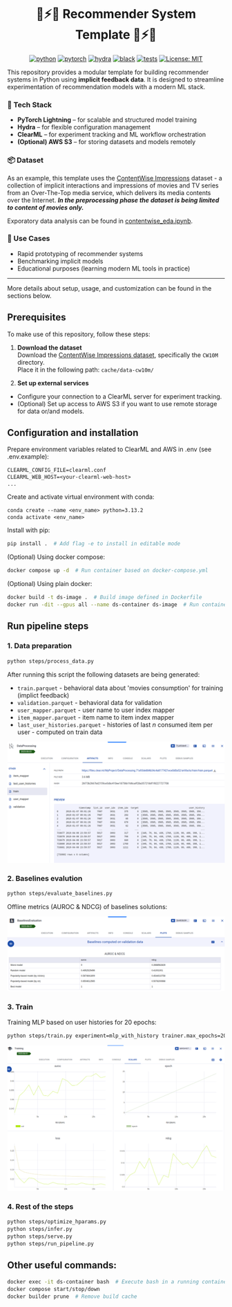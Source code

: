 <div align="center">

# 🚀⚡🔥 Recommender System Template 🚀⚡🔥

[![python](https://img.shields.io/badge/-Python_3.13.2-blue?logo=python&logoColor=white)](https://github.com/pre-commit/pre-commit)
[![pytorch](https://img.shields.io/badge/PyTorch-ee4c2c?logo=pytorch&logoColor=white)](https://pytorch.org)
[![hydra](https://img.shields.io/badge/Config-Hydra-89b8cd)](https://hydra.cc)
[![black](https://img.shields.io/badge/Code%20Style-Black-black.svg?labelColor=gray)](https://black.readthedocs.io)
[![tests](https://github.com/krystianfranus/data-science-template/actions/workflows/workflow.yaml/badge.svg)](https://github.com/krystianfranus/data-science-template/actions/workflows/workflow.yaml)
[![License: MIT](https://img.shields.io/badge/License-MIT-yellow.svg)](https://opensource.org/licenses/MIT)

</div>

This repository provides a modular template for building recommender systems in Python using **implicit feedback data**. It is designed to streamline experimentation of recommendation models with a modern ML stack.

### 🔧 Tech Stack
- **PyTorch Lightning** – for scalable and structured model training
- **Hydra** – for flexible configuration management
- **ClearML** – for experiment tracking and ML workflow orchestration
- **(Optional) AWS S3** – for storing datasets and models remotely

### 📦 Dataset

As an example, this template uses the [ContentWise Impressions](https://github.com/ContentWise/contentwise-impressions) dataset - a collection of implicit interactions and impressions of movies and TV series from an Over-The-Top media service, which delivers its media contents over the Internet. ***In the preprocessing phase the dataset is being limited to content of movies only.***

Exporatory data analysis can be found in [contentwise_eda.ipynb](notebooks/contentwise_eda.ipynb).

### 🚀 Use Cases

- Rapid prototyping of recommender systems
- Benchmarking implicit models
- Educational purposes (learning modern ML tools in practice)

---

More details about setup, usage, and customization can be found in the sections below.


## Prerequisites

To make use of this repository, follow these steps:

1. **Download the dataset**  
   Download the [ContentWise Impressions dataset](https://github.com/ContentWise/contentwise-impressions), specifically the `CW10M` directory.  
   Place it in the following path: `cache/data-cw10m/`

2. **Set up external services**  
- Configure your connection to a ClearML server for experiment tracking.
- (Optional) Set up access to AWS S3 if you want to use remote storage for data or/and models.


## Configuration and installation

Prepare environment variables related to ClearML and AWS in .env (see .env.example):
```
CLEARML_CONFIG_FILE=clearml.conf
CLEARML_WEB_HOST=<your-clearml-web-host>
...
```

Create and activate virtual environment with conda:
```
conda create --name <env_name> python=3.13.2
conda activate <env_name>
```

Install with pip:
```bash
pip install .  # Add flag -e to install in editable mode
```

(Optional) Using docker compose:
```bash
docker compose up -d  # Run container based on docker-compose.yml
```

(Optional) Using plain docker:
```bash
docker build -t ds-image .  # Build image defined in Dockerfile 
docker run -dit --gpus all --name ds-container ds-image  # Run container based on that image
```

## Run pipeline steps

### 1. Data preparation

```bash
python steps/process_data.py
```

After running this script the following datasets are being generated:
- `train.parquet` - behavioral data about 'movies consumption' for training (implict feedback)
- `validation.parquet` - behavioral data for validation
- `user_mapper.parquet` - user name to user index mapper
- `item_mapper.parquet` - item name to item index mapper
- `last_user_histories.parquet` - histories of last *n* consumed item per user - computed on train data

![alt text](static/process_data.png)

### 2. Baselines evalution

```bash
python steps/evaluate_baselines.py
```

Offline metrics (AUROC & NDCG) of baselines solutions:

![alt text](static/evaluate_baselines.png)

### 3. Train

Training MLP based on user histories for 20 epochs:

```bash
python steps/train.py experiment=mlp_with_history trainer.max_epochs=20
```

![alt text](static/train.png)

### 4. Rest of the steps

```bash
python steps/optimize_hparams.py
python steps/infer.py
python steps/serve.py
python steps/run_pipeline.py
```

## Other useful commands:

```bash
docker exec -it ds-container bash  # Execute bash in a running container
docker compose start/stop/down
docker builder prune  # Remove build cache
```
